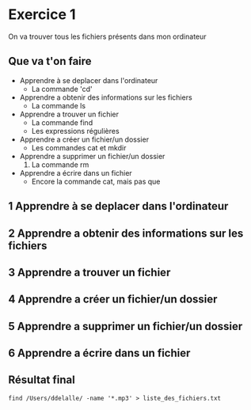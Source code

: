 # Exercice 1
On va trouver tous les fichiers présents dans mon ordinateur

## Que va t'on faire
- Apprendre à se deplacer dans l'ordinateur 
  - La commande 'cd'
- Apprendre a obtenir des informations sur les fichiers
  - La commande ls
- Apprendre a trouver un fichier
  - La commande find
  - Les expressions régulières
- Apprendre a créer un fichier/un dossier
  - Les commandes cat et mkdir 
- Apprendre a supprimer un fichier/un dossier
  1. La commande rm
- Apprendre a écrire dans un fichier
  - Encore la commande cat, mais pas que


## 1 Apprendre à se deplacer dans l'ordinateur 
## 2 Apprendre a obtenir des informations sur les fichiers
## 3 Apprendre a trouver un fichier
## 4 Apprendre a créer un fichier/un dossier
## 5 Apprendre a supprimer un fichier/un dossier
## 6 Apprendre a écrire dans un fichier


## Résultat final
```shell
find /Users/ddelalle/ -name '*.mp3' > liste_des_fichiers.txt
```
